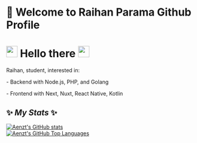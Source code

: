 # 🔭 Welcome to Raihan Parama Github Profile

<h1>
  <img src="https://media.giphy.com/media/hvRJCLFzcasrR4ia7z/giphy.gif" width="30px"/>
  Hello there
  <img src="https://media.giphy.com/media/hvRJCLFzcasrR4ia7z/giphy.gif" width="30px"/>
</h1>

<p>Raihan, student, interested in:  </p>
<p>- Backend with Node.js, PHP, and Golang</p>
<p>- Frontend with Next, Nuxt, React Native, Kotlin</p>

## ✨ _My Stats_ ✨


[![Aenzt's GitHub stats](https://github-readme-stats.vercel.app/api?username=aenzt&show_icons=true&theme=tokyonight)](https://github.com/aenzt)
<br>
[![Aenzt's GitHub Top Languages](https://github-readme-stats.vercel.app/api/top-langs/?username=aenzt&layout=compact&theme=tokyonight)](https://github.com/aenzt)


<!--
**aenzt/aenzt** is a ✨ _special_ ✨ repository because its `README.md` (this file) appears on your GitHub profile.

Here are some ideas to get you started:

- 🔭 I’m currently working on ...
- 🌱 I’m currently learning ...
- 👯 I’m looking to collaborate on ...
- 🤔 I’m looking for help with ...
- 💬 Ask me about ...
- 📫 How to reach me: ...
- 😄 Pronouns: ...
- ⚡ Fun fact: ...
-->
